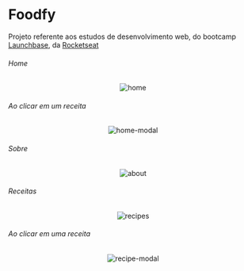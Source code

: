 <h1>Foodfy</h1>
<p>Projeto referente aos estudos de desenvolvimento web, do bootcamp <a href="https://rocketseat.com.br/launchbase">Launchbase</a>, da <a href="https://rocketseat.com.br">Rocketseat</a></p>

<h6>Home</h6>
<p style="text-align:center">
  <img src="https://github.com/miroswd/Foodfy/blob/master/assets/home.png" alt="home">
</p>

<h6>Ao clicar em um receita</h6>

<p style="text-align:center">
  <img src="https://github.com/miroswd/Foodfy/blob/master/assets/home-modal.png" alt="home-modal">
</p>

<h6>Sobre</h6>
<p style="text-align:center">
  <img src="https://github.com/miroswd/Foodfy/blob/master/assets/about.png" alt="about">
</p>

<h6>Receitas</h6>
<p style="text-align:center">
  <img src="https://github.com/miroswd/Foodfy/blob/master/assets/recipes.png" alt="recipes">
</p>

<h6>Ao clicar em uma receita</h6>
<p style="text-align:center">
  <img src="https://github.com/miroswd/Foodfy/blob/master/assets/recipe-modal.png" alt="recipe-modal">
</p>
